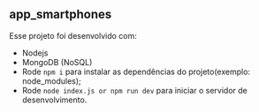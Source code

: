 ## app_smartphones

Esse projeto foi desenvolvido com:

- Nodejs
- MongoDB (NoSQL) 
- Rode `npm i` para instalar as dependências do projeto(exemplo: node_modules);
- Rode `node index.js or npm run dev` para iniciar o servidor de desenvolvimento.
